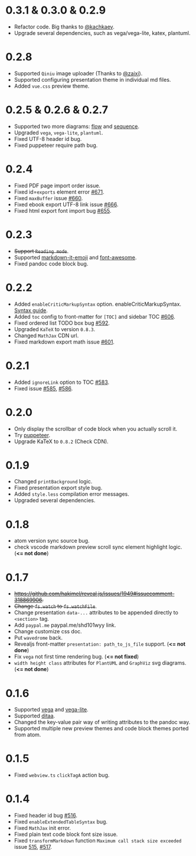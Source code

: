 # 0.3.1 & 0.3.0 & 0.2.9
* Refactor code. Big thanks to [@kachkaev](https://github.com/kachkaev).  
* Upgrade several dependencies, such as vega/vega-lite, katex, plantuml.  

# 0.2.8
* Supported `Qiniu` image uploader (Thanks to [@zaixi](https://github.com/zaixi)).
* Supported configuring presentation theme in individual md files.
* Added `vue.css` preview theme.

# 0.2.5 & 0.2.6 & 0.2.7
* Supported two more diagrams: [flow](http://flowchart.js.org/) and [sequence](https://bramp.github.io/js-sequence-diagrams/).
* Upgraded `vega`, `vega-lite`, `plantuml`.
* Fixed UTF-8 header id bug.
* Fixed puppeteer require path bug.  

# 0.2.4
* Fixed PDF page import order issue.
* Fixed id=`exports` element error [#671](https://github.com/shd101wyy/markdown-preview-enhanced/issues/671).
* Fixed `maxBuffer` issue [#660](https://github.com/shd101wyy/markdown-preview-enhanced/issues/660).
* Fixed ebook export UTF-8 link issue [#666](https://github.com/shd101wyy/markdown-preview-enhanced/issues/666).
* Fixed html export font import bug [#655](https://github.com/shd101wyy/markdown-preview-enhanced/issues/655).

# 0.2.3
* ~~Support `Reading mode`~~.
* Supported [markdown-it-emoji](https://github.com/markdown-it/markdown-it-emoji) and [font-awesome](https://github.com/FortAwesome/Font-Awesome).
* Fixed pandoc code block bug.

# 0.2.2
* Added `enableCriticMarkupSyntax` option. enableCriticMarkupSyntax. [Syntax guide](http://criticmarkup.com/users-guide.php).
* Added `toc` config to front-matter for `[TOC]` and sidebar TOC [#606](https://github.com/shd101wyy/markdown-preview-enhanced/issues/606).
* Fixed ordered list TODO box bug [#592](https://github.com/shd101wyy/markdown-preview-enhanced/issues/592).
* Upgraded `KaTeX` to version `0.8.3`.
* Changed `MathJax` CDN url.
* Fixed markdown export math issue [#601](https://github.com/shd101wyy/markdown-preview-enhanced/issues/601).

# 0.2.1
* Added `ignoreLink` option to TOC [#583](https://github.com/shd101wyy/markdown-preview-enhanced/issues/583).
* Fixed issue [#585](https://github.com/shd101wyy/markdown-preview-enhanced/issues/585), [#586](https://github.com/shd101wyy/markdown-preview-enhanced/issues/585).

# 0.2.0
* Only display the scrollbar of code block when you actually scroll it.
* Try [puppeteer](https://github.com/GoogleChrome/puppeteer).
* Upgrade KaTeX to `0.8.2` (Check CDN).

# 0.1.9
* Changed `printBackground` logic.
* Fixed presentation export style bug.
* Added `style.less` compilation error messages.
* Upgraded several dependencies.

# 0.1.8
* atom version sync source bug.
* check vscode markdown preview scroll sync element highlight logic.  (**<= not done**)

# 0.1.7
* ~~https://github.com/hakimel/reveal.js/issues/1949#issuecomment-318869906.~~
* ~~Change `fs.watch` to `fs.watchFile`~~.
* Change presentation `data-...` attributes to be appended directly to `<section>` tag.
* Add `paypal.me` paypal.me/shd101wyy link.
* Change customize css doc.
* Put `wavedrome` back.
* Revealjs front-matter `presentation: path_to_js_file` support.  (**<= not done**)
* Fix `vega` not first time rendering bug. (**<= not fixed**)
* `width height class` attributes for `PlantUML` and `GraphViz` svg diagrams. (**<= not done**)

# 0.1.6
* Supported [vega](https://vega.github.io/vega/) and [vega-lite](https://vega.github.io/vega-lite/).
* Supported [ditaa](https://github.com/stathissideris/ditaa).
* Changed the key-value pair way of writing attributes to the pandoc way.
* Supported multiple new preview themes and code block themes ported from atom.

# 0.1.5
* Fixed `webview.ts` `clickTagA` action bug.

# 0.1.4
* Fixed header id bug [#516](https://github.com/shd101wyy/markdown-preview-enhanced/issues/516).
* Fixed `enableExtendedTableSyntax` bug.
* Fixed `MathJax` init error.
* Fixed plain text code block font size issue.
* Fixed `transformMarkdown` function `Maximum call stack size exceeded` issue [515](https://github.com/shd101wyy/markdown-preview-enhanced/issues/515), [#517](https://github.com/shd101wyy/markdown-preview-enhanced/issues/517).
